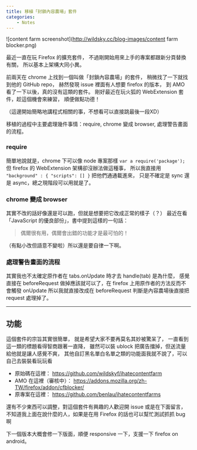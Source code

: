 ```yaml
---
title: 移植「封鎖內容農場」套件
categories:
    - Notes
---
```


![content farm screenshot](http://wildsky.cc/blog-images/content farm blocker.png)


最近一直在玩 Firefox 的擴充套件，
不過剛開始用來上手的專案都跟新分頁替換有關，
所以基本上架構大同小異。

前兩天在 chrome 上找到一個叫做「封鎖內容農場」的套件，
稍微找了一下就找到他的 GitHub repo，
赫然發現 issue 裡面有人想要 firefox 的版本，
到 AMO 看了一下以後，真的沒有這類的套件。
剛好最近在玩火狐的 WebExtension 套件，趁這個機會來練習，
順便做點功德！

（這邊開始簡略地講程式相關的事，不想看可以直接跳最後一段XD）

移植的過程中主要處理幾件事情：require, chrome 變成 browser, 處理警告畫面的流程。

### require

簡單地說就是，chrome 下可以像 node 專案那樣 `var a require('package');`
但 firefox 的 WebExtension 架構卻沒辦法做這種事，
所以我直接用 `"background" : { "scripts": [] }` 把他們通通載進來，
只是不確定是 sync 還是 async，總之現階段可以用就是了。


### chrome 變成 browser

其實不改的話好像還是可以跑，但就是想要把它改成正常的樣子（？）
最近在看「JavaScript 的優良部份」，書中提到這樣的一句話：

> 偶爾很有用，偶爾會出錯的功能才是最可怕的！

（有點小改但語意不變啦）所以還是要自律一下啊。


### 處理警告畫面的流程

其實我也不太確定原作者在 tabs.onUpdate 時才去 handle(tab) 是為什麼，
感覺直接在 beforeRequest 做掉應該就可以了，在 firefox 上用原作者的方法反而不會觸發 onUpdate
所以我就直接改成在 beforeRequest 判斷是內容農場後直接把 request 處理掉了。


---


## 功能

這個套件的宗旨其實很簡單，
就是希望大家不要再莫名其妙被驚呆了，
一直看到這一類的標題看得智商跟著一直降，
雖然可以裝 ublock 把廣告擋掉，但送流量給他就是讓人感覺不爽，
其他自訂黑名單白名單之類的功能面我就不說了，可以自己去裝裝看玩玩看

* 原始碼在這裡： <https://github.com/wildskyf/ihatecontentfarm>
* AMO 在這裡（審核中）： <https://addons.mozilla.org/zh-TW/firefox/addon/cfblocker/>
* 原專案在這裡： <https://github.com/benlau/ihatecontentfarms>

還有不少東西可以調整，對這個套件有興趣的人歡迎開 issue 或是在下面留言，
不知道我上面在說什麼的人，如果是在用 Firefox 的話也可以幫忙測試抓抓 bug 啊

下一個版本大概會修一下版面，順便 responsive 一下，支援一下 firefox on android。
